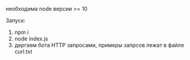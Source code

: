 необходима node версии >= 10

Запуск:
1) npm i
2) node index.js
3) дергаем бота HTTP запросами, примеры запрсов лежат в файле curl.txt